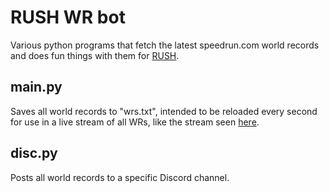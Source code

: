 # RUSH WR bot
Various python programs that fetch the latest speedrun.com world records and does fun things with them for [RUSH](https://www.youtube.com/channel/UCSlqfnyAFv0_h7nPIAi9rgw).

## main.py
Saves all world records to "wrs.txt", intended to be reloaded every second for use in a live stream of all WRs, like the stream seen [here](https://youtu.be/-wirWpJ5wG4).

## disc.py
Posts all world records to a specific Discord channel.
